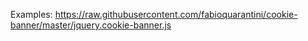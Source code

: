Examples: 
https://raw.githubusercontent.com/fabioquarantini/cookie-banner/master/jquery.cookie-banner.js
